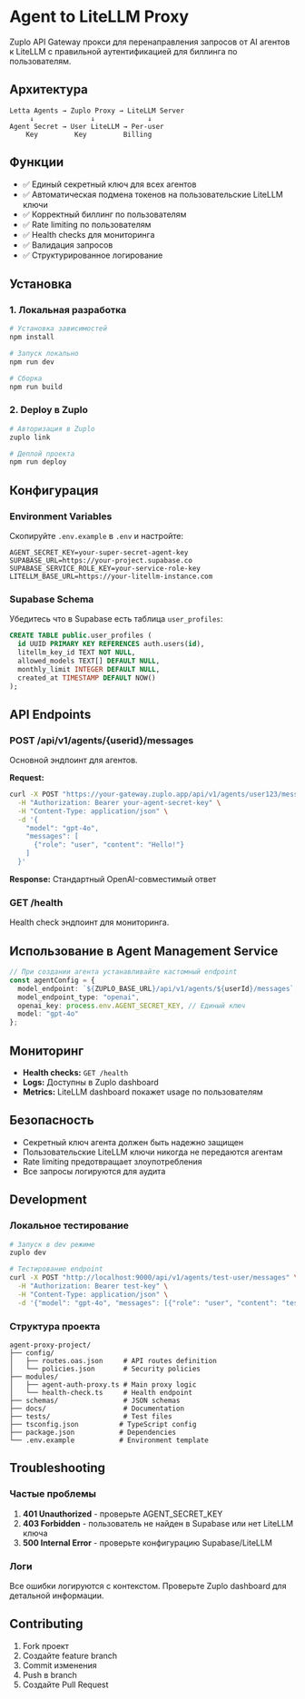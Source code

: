 # Agent to LiteLLM Proxy

Zuplo API Gateway прокси для перенаправления запросов от AI агентов к LiteLLM с правильной аутентификацией для биллинга по пользователям.

## Архитектура

```
Letta Agents → Zuplo Proxy → LiteLLM Server
     ↓              ↓             ↓
Agent Secret → User LiteLLM → Per-user 
    Key         Key         Billing
```

## Функции

- ✅ Единый секретный ключ для всех агентов
- ✅ Автоматическая подмена токенов на пользовательские LiteLLM ключи
- ✅ Корректный биллинг по пользователям
- ✅ Rate limiting по пользователям
- ✅ Health checks для мониторинга
- ✅ Валидация запросов
- ✅ Структурированное логирование

## Установка

### 1. Локальная разработка

```bash
# Установка зависимостей
npm install

# Запуск локально
npm run dev

# Сборка
npm run build
```

### 2. Deploy в Zuplo

```bash
# Авторизация в Zuplo
zuplo link

# Деплой проекта
npm run deploy
```

## Конфигурация

### Environment Variables

Скопируйте `.env.example` в `.env` и настройте:

```env
AGENT_SECRET_KEY=your-super-secret-agent-key
SUPABASE_URL=https://your-project.supabase.co
SUPABASE_SERVICE_ROLE_KEY=your-service-role-key
LITELLM_BASE_URL=https://your-litellm-instance.com
```

### Supabase Schema

Убедитесь что в Supabase есть таблица `user_profiles`:

```sql
CREATE TABLE public.user_profiles (
  id UUID PRIMARY KEY REFERENCES auth.users(id),
  litellm_key_id TEXT NOT NULL,
  allowed_models TEXT[] DEFAULT NULL,
  monthly_limit INTEGER DEFAULT NULL,
  created_at TIMESTAMP DEFAULT NOW()
);
```

## API Endpoints

### POST /api/v1/agents/{userid}/messages

Основной эндпоинт для агентов.

**Request:**
```bash
curl -X POST "https://your-gateway.zuplo.app/api/v1/agents/user123/messages" \
  -H "Authorization: Bearer your-agent-secret-key" \
  -H "Content-Type: application/json" \
  -d '{
    "model": "gpt-4o",
    "messages": [
      {"role": "user", "content": "Hello!"}
    ]
  }'
```

**Response:** Стандартный OpenAI-совместимый ответ

### GET /health

Health check эндпоинт для мониторинга.

## Использование в Agent Management Service

```typescript
// При создании агента устанавливайте кастомный endpoint
const agentConfig = {
  model_endpoint: `${ZUPLO_BASE_URL}/api/v1/agents/${userId}/messages`,
  model_endpoint_type: "openai",
  openai_key: process.env.AGENT_SECRET_KEY, // Единый ключ
  model: "gpt-4o"
};
```

## Мониторинг

- **Health checks:** `GET /health` 
- **Logs:** Доступны в Zuplo dashboard
- **Metrics:** LiteLLM dashboard покажет usage по пользователям

## Безопасность

- Секретный ключ агента должен быть надежно защищен
- Пользовательские LiteLLM ключи никогда не передаются агентам
- Rate limiting предотвращает злоупотребления
- Все запросы логируются для аудита

## Development

### Локальное тестирование

```bash
# Запуск в dev режиме
zuplo dev

# Тестирование endpoint
curl -X POST "http://localhost:9000/api/v1/agents/test-user/messages" \
  -H "Authorization: Bearer test-key" \
  -H "Content-Type: application/json" \
  -d '{"model": "gpt-4o", "messages": [{"role": "user", "content": "test"}]}'
```

### Структура проекта

```
agent-proxy-project/
├── config/
│   ├── routes.oas.json     # API routes definition
│   └── policies.json       # Security policies
├── modules/
│   ├── agent-auth-proxy.ts # Main proxy logic
│   └── health-check.ts     # Health endpoint
├── schemas/                # JSON schemas
├── docs/                   # Documentation
├── tests/                  # Test files
├── tsconfig.json          # TypeScript config
├── package.json           # Dependencies
└── .env.example           # Environment template
```

## Troubleshooting

### Частые проблемы

1. **401 Unauthorized** - проверьте AGENT_SECRET_KEY
2. **403 Forbidden** - пользователь не найден в Supabase или нет LiteLLM ключа
3. **500 Internal Error** - проверьте конфигурацию Supabase/LiteLLM

### Логи

Все ошибки логируются с контекстом. Проверьте Zuplo dashboard для детальной информации.

## Contributing

1. Fork проект
2. Создайте feature branch
3. Commit изменения  
4. Push в branch
5. Создайте Pull Request
